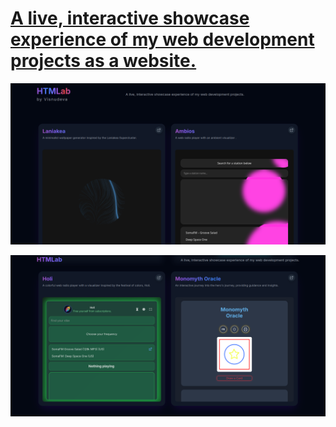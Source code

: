 # [A live, interactive showcase experience of my web development projects as a website. ](https://visnudeva.github.io/HTMLab/)

<p align="center">
  <img src="https://github.com/visnudeva/HTMLab/blob/main/Screenshot%20from%202025-08-16%2021-16-30.png?raw=true" width="1000">
</p>

<p align="center">
  <img src="https://github.com/visnudeva/HTMLab/blob/main/Screenshot%20from%202025-08-16%2021-15-47.png?raw=true" width="1000">
</p>
